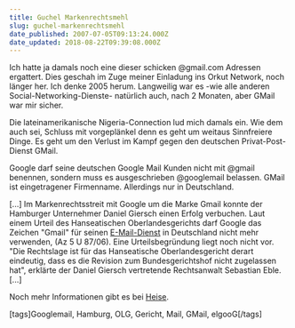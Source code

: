 ```yaml
---
title: Guchel Markenrechtsmehl
slug: guchel-markenrechtsmehl
date_published: 2007-07-05T09:13:24.000Z
date_updated: 2018-08-22T09:39:08.000Z
---
```


Ich hatte ja damals noch eine dieser schicken @gmail.com Adressen ergattert. Dies geschah im Zuge meiner Einladung ins Orkut Network, noch länger her. Ich denke 2005 herum. Langweilig war es -wie alle anderen Social-Networking-Dienste- natürlich auch, nach 2 Monaten, aber GMail war mir sicher.

Die lateinamerikanische Nigeria-Connection lud mich damals ein. Wie dem auch sei, Schluss mit vorgeplänkel denn es geht um weitaus Sinnfreiere Dinge. Es geht um den Verlust im Kampf gegen den deutschen Privat-Post-Dienst GMail.

Google darf seine deutschen Google Mail Kunden nicht mit @gmail benennen, sondern muss es ausgeschrieben @googlemail belassen. GMail ist eingetragener Firmenname. Allerdings nur in Deutschland.

[...] Im Markenrechtsstreit mit Google um die Marke Gmail konnte der Hamburger Unternehmer Daniel Giersch einen Erfolg verbuchen. Laut einem Urteil des Hanseatischen Oberlandesgerichts darf Google das Zeichen "Gmail" für seinen [E-Mail-Dienst](http://mail.google.com/) in Deutschland nicht mehr verwenden, (Az 5 U 87/06). Eine Urteilsbegründung liegt noch nicht vor. "Die Rechtslage ist für das Hanseatische Oberlandesgericht derart eindeutig, dass es die Revision zum Bundesgerichtshof nicht zugelassen hat", erklärte der Daniel Giersch vertretende Rechtsanwalt Sebastian Eble. [...]

Noch mehr Informationen gibt es bei [Heise](http://www.heise.de/newsticker/meldung/92207/from/atom10).

[tags]Googlemail, Hamburg, OLG, Gericht, Mail, GMail, elgooG[/tags]
